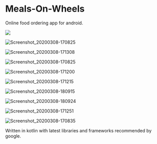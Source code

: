 # Meals-On-Wheels

Online food ordering app for android.

<img src = "https://user-images.githubusercontent.com/28972052/76162754-8c805300-6166-11ea-8238-c7df41ffb06d.jpeg" weight = "200">

![Screenshot_20200308-170825](https://user-images.githubusercontent.com/28972052/76162786-b2a5f300-6166-11ea-9702-f1dd7250dda7.jpeg)

![Screenshot_20200308-171308](https://user-images.githubusercontent.com/28972052/76162799-d10bee80-6166-11ea-8b4d-c743dc1f96bc.jpeg)

![Screenshot_20200308-170825](https://user-images.githubusercontent.com/28972052/76162867-51325400-6167-11ea-9989-d1f34dee2456.jpeg)

![Screenshot_20200308-171200](https://user-images.githubusercontent.com/28972052/76162884-8a6ac400-6167-11ea-9a25-82e63e2adb8b.jpeg)

![Screenshot_20200308-171215](https://user-images.githubusercontent.com/28972052/76162893-a1111b00-6167-11ea-946c-70d74f1359a4.jpeg)

![Screenshot_20200308-180915](https://user-images.githubusercontent.com/28972052/76162969-3e6c4f00-6168-11ea-9286-c8616f674b2c.jpeg)

![Screenshot_20200308-180924](https://user-images.githubusercontent.com/28972052/76162980-5b088700-6168-11ea-8679-51b289be1be9.jpeg)

![Screenshot_20200308-171251](https://user-images.githubusercontent.com/28972052/76163001-8f7c4300-6168-11ea-9a27-34469ebc132e.jpeg)

![Screenshot_20200308-170835](https://user-images.githubusercontent.com/28972052/76163011-9e62f580-6168-11ea-9d7a-0b5ff2c4b4b5.jpeg)


Written in kotlin with latest libraries and frameworks recommended by google.
